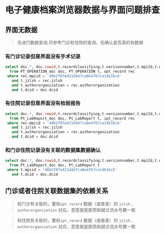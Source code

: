 # 电子健康档案浏览器数据与界面问题排查

## 界面无数据

> 先进行数据查询,可参考门诊和住院的查询，先确认是否真的有数据

### 有门诊记录但是界面没有手术记录



```sql
select doc.*, doc.rowid,t.recordclassifying,t.versionnumber,t.mpiId,t.effectiveflag,rec.jzlsh,rec.authororganization  
  from PT_OPERATION_doc doc, PT_OPERATION t, opt_record rec
 where rec.mpiid = '48b2f07e421d447ca8e4767ca14b1bc6'
   and t.jzlsh = rec.jzlsh
   and t.authororganization = rec.authororganization
   and t.dcid = doc.dcid
```

### 有住院记录但是界面没有检验报告

```sql
select doc.*, doc.rowid,t.recordclassifying,t.versionnumber,t.mpiId,t.effectiveflag,rec.jzlsh,rec.authororganization  
  from Pt_LabReport_doc doc, Pt_LabReport t, ipt_record rec
 where rec.mpiid = '48b2f07e421d447ca8e4767ca14b1bc6'
   and t.jzlsh = rec.jzlsh
   and t.authororganization = rec.authororganization
   and t.dcid = doc.dcid

```

### 和门诊住院记录没有关联的数据集数据确认

```sql
select doc.*, doc.rowid,t.recordclassifying,t.versionnumber,t.mpiId,t.effectiveflag 
  from Pt_LabReport_doc doc, Pt_LabReport t
 where t.mpiid = '48b2f07e421d447ca8e4767ca14b1bc6'
   and t.dcid = doc.dcid
```

## 门诊或者住院关联数据集的依赖关系

> 和门诊有关联的，要和`opt_record` 数据（或者表）的 `jzlsh` 、`authororganization`  对应，意思就是医院和就诊流水号要一致

> 和住院有关联的，要和`ipt_record` 数据（或者表）的 `jzlsh` 、`authororganization`  对应，意思就是医院和就诊流水号要一致